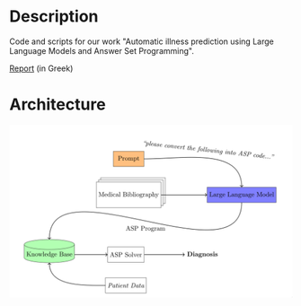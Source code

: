 # Description

Code and scripts for our work "Automatic illness prediction using Large Language Models and Answer Set Programming".

[Report](./docs/illness-prediction-llm-asp-greek-report.pdf) (in Greek)

# Architecture

![The system's architecture.](./docs/architecture.png)
